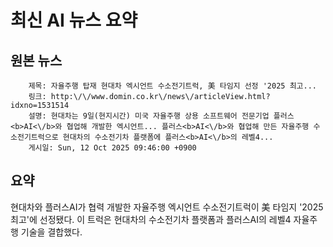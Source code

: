 # 최신 AI 뉴스 요약

## 원본 뉴스
		제목: 자율주행 탑재 현대차 엑시언트 수소전기트럭, 美 타임지 선정 '2025 최고...
		링크: http:\/\/www.domin.co.kr\/news\/articleView.html?idxno=1531514
		설명: 현대차는 9일(현지시간) 미국 자율주행 상용 소프트웨어 전문기업 플러스<b>AI<\/b>와 협업해 개발한 엑시언트... 플러스<b>AI<\/b>와 협업해 만든 자율주행 수소전기트럭으로 현대차의 수소전기차 플랫폼에 플러스<b>AI<\/b>의 레벨4... 
		게시일: Sun, 12 Oct 2025 09:46:00 +0900


## 요약
현대차와 플러스AI가 협력 개발한 자율주행 엑시언트 수소전기트럭이 美 타임지 '2025 최고'에 선정됐다. 이 트럭은 현대차의 수소전기차 플랫폼과 플러스AI의 레벨4 자율주행 기술을 결합했다.
